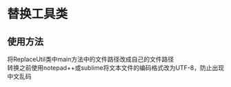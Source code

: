 # 替换工具类
## 使用方法
将ReplaceUtil类中main方法中的文件路径改成自己的文件路径</br>
转换之前使用notepad++或sublime将文本文件的编码格式改为UTF-8，防止出现中文乱码
